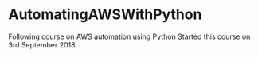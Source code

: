 # AutomatingAWSWithPython
Following course on AWS automation using Python
Started this course on 3rd September 2018
